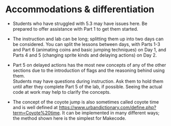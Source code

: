 # Accommodations & differentiation

- Students who have struggled with 5.3 may have issues here. Be prepared to offer assistance with Part 1 to get them started.
- The instruction and lab can be long; splitting them up into two days can be considered. You can split the lessons between days, with Parts 1-3 and Part 6 (animating coins and basic jumping techniques) on Day 1, and Parts 4 and 5 (changing sprite kinds and delaying actions) on Day 2.
- Part 5 on delayed actions has the most new concepts of any of the other sections due to the introduction of flags and the reasoning behind using them.
  \
Students may have questions during instruction. Ask them to hold them until after they complete Part 5 of the lab, if possible. Seeing the actual code at work may help to clarify the concepts.

- The concept of the coyote jump is also sometimes called coyote time and is well defined at https://www.urbandictionary.com/define.php?term=Coyote%20time. It can be implemented in many different ways; the method shown here is the simplest for Makecode.
